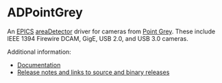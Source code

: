 ADPointGrey
===========
An 
[EPICS](http://www.aps.anl.gov/epics)
[areaDetector](https://github.com/areaDetector/areaDetector/blob/master/README.md)
driver for cameras from 
[Point Grey](http://www.ptgrey.com).
These include IEEE 1394 Firewire DCAM, GigE, USB 2.0, and USB 3.0 cameras.

Additional information:
* [Documentation](https://areadetector.github.io/master/ADPointGrey/PointGreyDoc.html)
* [Release notes and links to source and binary releases](RELEASE.md)
